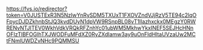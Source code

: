 https://fvs.io/redirector?token=V0JUSTExR3N5NzIwYnRySDM5TXUxT1FXOVZndVJjRzV5TE94c2lqOFpycDJDZkhnbStJQ3kvdDUyN1dpVW9RSnpBL08vT1lIazhxckx0MEgzY0RWRENvNTJITEV0WkhVdkVRQkRFZnhYc01ubWM5MkhwYkxINEF5SEJHcHNnOFIzTlBFOGlhTXJWODFuMFdXZ0RyZXdIamw3ay9uOnFldHltaUVzaUw2MCtFNmlUWDZvNHc9PQMMSU
